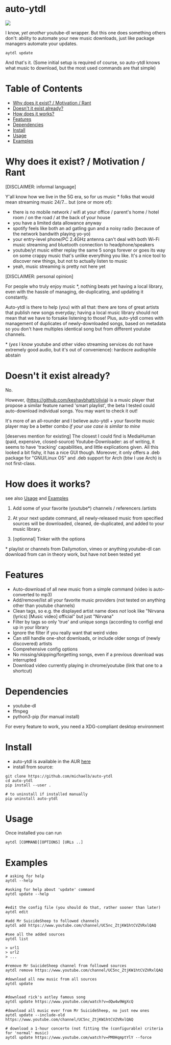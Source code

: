 # auto-ytdl

![](https://img.shields.io/badge/Release-v1.0.3-green.svg)

I know, _yet another_ youtube-dl wrapper. But this one does something others don't: ability to automate your new music downloads, just like package managers automate your updates.

```
aytdl update
```

And that's it.
(Some initial setup is required of course, so auto-ytdl knows what music to download, but the most used commands are that simple)

# Table of Contents

- [Why does it exist? / Motivation / Rant](#why-does-it-exist--motivation--rant)
- [Doesn't it exist already?](#doesnt-it-exist-already)
- [How does it works?](#how-does-it-works)
- [Features](#features)
- [Dependencies](#dependencies)
- [Install](#install)
- [Usage](#usage)
- [Examples](#examples)

# Why does it exist? / Motivation / Rant

[DISCLAIMER: informal language]

Y'all know how we live in the 5G era, so for us music \* folks that would mean streaming music 24/7... but (one or more of):

- there is no mobile network / wifi at your office / parent's home / hotel room / on the road / at the back of your house
- you have a limited data allowance anyway
- spotify feels like both an ad gatling gun and a noisy radio (because of the network bandwith playing yo-yo)
- your entry-level phone/PC 2.4GHz antenna can't deal with both Wi-Fi music streaming and bluetooth connection to headphone/speakers
- youtube/yt music either replay the same 5 songs forever or goes its way on some crappy music that's unlike everything you like. It's a nice tool to discover new things, but not to actually listen to music
- yeah, music streaming is pretty not here yet

[DISCLAIMER: personal opinion]

For people who truly enjoy music \*, nothing beats yet having a local library, even with the hassle of managing, de-duplicating, and updating it constantly.

Auto-ytdl is there to help (you) with all that: there are tons of great artists that publish new songs everyday; having a local music library should not mean that we have to forsake listening to those!
Plus, auto-ytdl comes with management of duplicates of newly-downloaded songs, based on metadata so you don't have multiples identical song but from different youtube channels.

\*  (*yes* I know youtube and other video streaming services do not have extremely good audio, but it's out of convenience): hardocre audiophile abstain
# Doesn't it exist already?

No.

However, (https://github.com/keshavbhatt/olivia) is a music player that propose a similar feature named 'smart playlist', the beta I tested could auto-download individual songs. You may want to check it out!

 It's more of an all-rounder and I believe auto-ytdl + your favorite music player may be a better combo *if your use case is similar to mine* 



[deserves mention for existing]
The closest I could find is MediaHuman (paid, expensive, closed-source) Youtube-Downloader: as of writing, it seems to have 'tracking' capabilities, and little explications given.
All this looked a bit fishy, it has a nice GUI though.
Moreover, it only offers a .deb package for "GNU/Linux OS" and .deb support for Arch (btw I use Arch) is not first-class.

# How does it works?

see also [Usage](#usage) and [Examples](#examples)

1. Add some of your favorite (youtube\*) channels / referencers /artists

2. At your next update command, all newly-released music from specified sources will be downloaded, cleaned, de-duplicated, and added to your music library.

3. [optionnal] Tinker with the options

\* playlist or channels from Dailymotion, vimeo or anything youtube-dl can download from can in theory work, but have not been tested yet

# Features

- Auto-download of all new music from a simple command (video is auto-converted to mp3)
- Add/remove/list all your favorite music providers (not tested on anything other than youtube channels)
- Clean tags, so e.g. the displayed artist name does _not_ look like "Nirvana (lyrics) [Music video] official" but just "Nirvana"
- Filter by tags so only 'true' and unique songs (according to config) end up in your library
- Ignore the filter if you really want that weird video
- Can still handle one-shot downloads, or include older songs of (newly discovered) artists
- Comprehensive config options
- No missing/skipping/forgetting songs, even if a previous download was interrupted
- Download video currently playing in chrome/youtube (link that one to a shortcut)

# Dependencies

- youtube-dl
- ffmpeg
- python3-pip (for manual install)

For every feature to work, you need a XDG-compliant desktop environment

# Install

- auto-ytdl is available in the AUR
  [here](https://aur.archlinux.org/packages/auto-ytdl-git/)
- install from source:

```
git clone https://github.com/michaelb/auto-ytdl
cd auto-ytdl
pip install --user .

# to uninstall if installed manually
pip uninstall auto-ytdl
```

# Usage

Once installed you can run

```
aytdl [COMMAND][OPTIONS] [URLs ..]
```

# Examples

```
# asking for help
aytdl --help

#asking for help about 'update' command
aytdl update --help


#edit the config file (you should do that, rather sooner than later)
aytdl edit

#add Mr SuicideSheep to followed channels
aytdl add https://www.youtube.com/channel/UC5nc_ZtjKW1htCVZVRxlQAQ

#see all the added sources
aytdl list

> url1
> url2
> ...

#remove Mr SuicideSheep channel from followed sources
aytdl remove https://www.youtube.com/channel/UC5nc_ZtjKW1htCVZVRxlQAQ

#download all new music from all sources
aytdl update


#download rick's astley famous song
aytdl update https://www.youtube.com/watch?v=dQw4w9WgXcQ

#download all music ever from Mr SuicideSheep, no just new ones
aytdl update --include-old https://www.youtube.com/channel/UC5nc_ZtjKW1htCVZVRxlQAQ

# download a 1-hour concerto (not fitting the (configurable) criteria for 'normal' music)
aytdl update https://www.youtube.com/watch?v=PM0HqmptYlY --force

```
